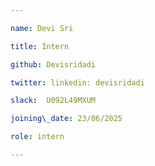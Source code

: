 ```yaml
---

name: Devi Sri

title: Intern

github: Devisridadi

twitter: linkedin: devisridadi

slack:  U092L49MXUM

joining\_date: 23/06/2025

role: intern

---
```




